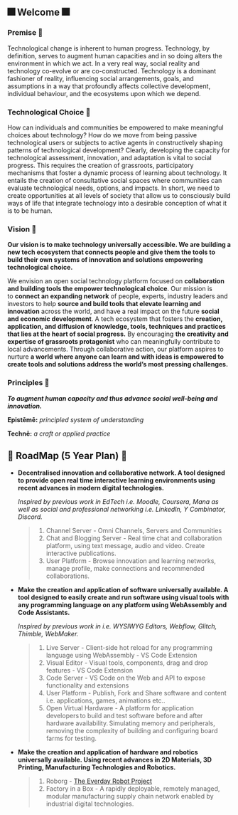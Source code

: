 ## 🎆 Welcome 🎆


### Premise 🎈

Technological change is inherent to human progress. Technology, by definition, serves to augment human capacities and in so doing alters the environment in which we act. In a very real way, social reality and technology co-evolve or are co-constructed.  Technology is a dominant fashioner of reality, influencing social arrangements, goals, and assumptions in a way that profoundly affects collective development, individual behaviour, and the ecosystems upon which we depend. 


### Technological Choice 🎈

How can individuals and communities be empowered to make meaningful choices about technology? How do we move from being passive technological users or subjects to active agents in constructively shaping patterns of technological development? Clearly, developing the capacity for technological assessment, innovation, and adaptation is vital to social progress. This requires the creation of grassroots, participatory mechanisms that foster a dynamic process of learning about technology. It entails the creation of consultative social spaces where communities can evaluate technological needs, options, and impacts. In short, we need to create opportunities at all levels of society that allow us to consciously build ways of life that integrate technology into a desirable conception of what it is to be human.


### Vision 🎈

**Our vision is to make technology universally accessible. We are building a new tech ecosystem that connects people and give them the tools to build their own systems of innovation and solutions empowering technological choice.**

We envision an open social technology platform focused on **collaboration and building tools the empower technological choice**. Our mission is to **connect an expanding network** of people, experts, industry leaders and investors to help **source and build tools that elevate learning and innovation** across the world, and have a real impact on the future **social and economic development**. A tech ecosystem that fosters the **creation, application, and diffusion of knowledge, tools, techniques and practices that lies at the heart of social progress.** By encouraging **the creativity and expertise of grassroots protagonist** who can meaningfully contribute to local advancements. Through collaborative action, our platform aspires to nurture **a world where anyone can learn and with ideas is empowered to create tools and solutions address the world’s most pressing challenges.**


### Principles 🎈

***To augment human capacity and thus advance social well-being and innovation.***

**Epistēmē:** *principled system of understanding*

**Technē:** *a craft or applied practice*


## 🎇 RoadMap (5 Year Plan) 🎇

* **Decentralised innovation and collaborative network. A tool designed to provide open real time interactive learning environments using recent advances in modern digital technologies.** 

    *Inspired by previous work in EdTech i.e. Moodle, Coursera, Mana as well as social and professional networking i.e. LinkedIn, Y Combinator, Discord.* 

    > 1. Channel Server - Omni Channels, Servers and Communities 
    > 2. Chat and Blogging Server - Real time chat and collaboration platform, using text message, audio and video. Create interactive publications.   
    > 3. User Platform - Browse innovation and learning networks, manage profile, make connections and recommended collaborations.

* **Make the creation and application of software universally available. A tool designed to easily create and run software using visual tools with any programming language on any platform using WebAssembly and Code Assistants.** 

    *Inspired by previous work in i.e. WYSIWYG Editors, Webflow, Glitch, Thimble, WebMaker.*

    > 1. Live Server - Client-side hot reload for any programming language using WebAssembly - VS Code Extension 
    > 2. Visual Editor - Visual tools, components, drag and drop features - VS Code Extension 
    > 3. Code Server - VS Code on the Web and API to expose functionality and extensions  
    > 4. User Platform - Publish, Fork and Share software and content i.e. applications, games, animations etc..
    > 5. Open Virtual Hardware - A platform for application developers to build and test software before and after hardware availability. Simulating memory and peripherals, removing the complexity of building and configuring board farms for testing.

* **Make the creation and application of hardware and robotics universally available. Using recent advances in 2D Materials, 3D Printing, Manufacturing Technologies and Robotics.**

    > 1. Roborg - [The Everday Robot Project](https://github.com/roboapps)
    > 2. Factory in a Box - A rapidly deployable, remotely managed, modular manufacturing supply chain network enabled by industrial digital technologies.

